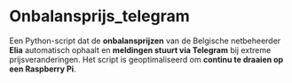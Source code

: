 # Onbalansprijs_telegram
Een Python-script dat de **onbalansprijzen** van de Belgische netbeheerder **Elia** automatisch ophaalt en **meldingen stuurt via Telegram** bij extreme prijsveranderingen.   Het script is geoptimaliseerd om **continu te draaien op een Raspberry Pi**.

